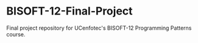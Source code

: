# BISOFT-12-Final-Project
Final project repository for UCenfotec's BISOFT-12 Programming Patterns course.
